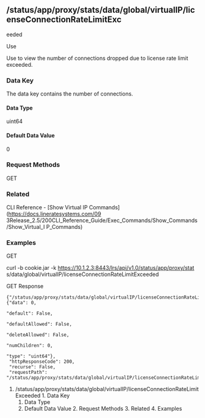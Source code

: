 ## /status/app/proxy/stats/data/global/virtualIP/licenseConnectionRateLimitExc
eeded

Use

Use to view the number of connections dropped due to license rate limit
exceeded.

### Data Key

The data key contains the number of connections.

#### Data Type

uint64

#### Default Data Value

0

### Request Methods

GET

### Related

CLI Reference - [Show Virtual IP Commands](https://docs.lineratesystems.com/09
3Release_2.5/200CLI_Reference_Guide/Exec_Commands/Show_Commands/Show_Virtual_I
P_Commands)

### Examples

GET

curl -b cookie.jar -k https://10.1.2.3:8443/lrs/api/v1.0/status/app/proxy/stat
s/data/global/virtualIP/licenseConnectionRateLimitExceeded

GET Response

    
    {"/status/app/proxy/stats/data/global/virtualIP/licenseConnectionRateLimitExceeded": {"data": 0,
                                                                                           "default": False,
                                                                                           "defaultAllowed": False,
                                                                                           "deleteAllowed": False,
                                                                                           "numChildren": 0,
                                                                                           "type": "uint64"},
     "httpResponseCode": 200,
     "recurse": False,
     "requestPath": "/status/app/proxy/stats/data/global/virtualIP/licenseConnectionRateLimitExceeded"}
    

  1. /status/app/proxy/stats/data/global/virtualIP/licenseConnectionRateLimitExceeded
    1. Data Key
      1. Data Type
      2. Default Data Value
    2. Request Methods
    3. Related
    4. Examples

